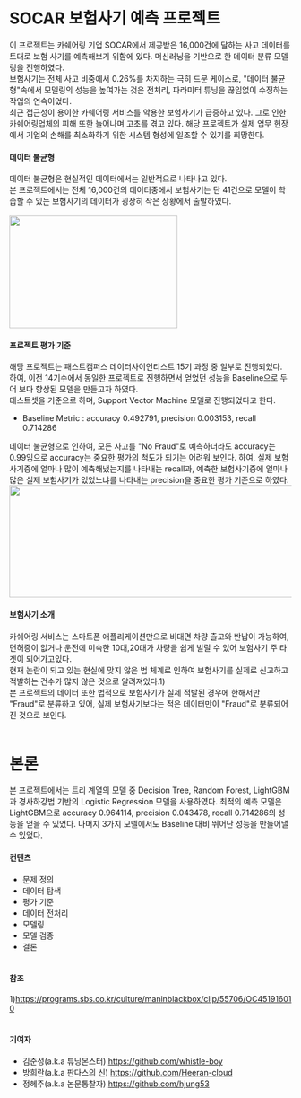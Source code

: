 SOCAR 보험사기 예측 프로젝트 
=================================================
이 프로젝트는 카쉐어링 기업 SOCAR에서 제공받은 16,000건에 달하는 사고 데이터를 토대로 보험 사기를 예측해보기 위함에 있다.
머신러닝을 기반으로 한 데이터 분류 모델링을 진행하였다. <br>
보험사기는 전체 사고 비중에서 0.26%를 차지하는 극히 드문 케이스로, "데이터 불균형"속에서 모델링의 성능을 높여가는 것은 전처리, 파라미터 튜닝을 끊임없이 수정하는 작업의 연속이었다. <br>
최근 접근성이 용이한 카쉐어링 서비스를 악용한 보험사기가 급증하고 있다. 그로 인한 카쉐어링업체의 피해 또한 늘어나며 고초를 겪고 있다. 해당 프로젝트가 실제 업무 현장에서 기업의 손해를 최소화하기 위한 시스템 형성에 일조할 수 있기를 희망한다.

#### 데이터 불균형
데이터 불균형은 현실적인 데이터에서는 일반적으로 나타나고 있다. <br>
본 프로젝트에서는 전체 16,000건의 데이터중에서 보험사기는 단 41건으로 모델이 학습할 수 있는 보험사기의 데이터가 굉장히 작은 상황에서 출발하였다. <br><br>
<img src="https://user-images.githubusercontent.com/72846750/105158413-4ac78380-5b51-11eb-8d2e-8b9462323210.png" width="300" height="200"/>

#### 프로젝트 평가 기준
해당 프로젝트는 패스트캠퍼스 데이터사이언티스트 15기 과정 중 일부로 진행되었다. 하여, 이전 14기수에서 동일한 프로젝트로 진행하면서 얻었던 성능을 Baseline으로 두어 보다 향상된 모델을 만들고자 하였다. <br>
테스트셋을 기준으로 하며, Support Vector Machine 모델로 진행되었다고 한다. <br>
* Baseline Metric : accuracy 0.492791, precision 0.003153, recall 0.714286 <br>

데이터 불균형으로 인하여, 모든 사고를 "No Fraud"로 예측하더라도 accuracy는 0.99임으로 accuracy는 중요한 평가의 척도가 되기는 어려워 보인다. 하여, 실제 보험사기중에 얼마나 많이 예측해냈는지를 나타내는 recall과, 예측한 보험사기중에 얼마나 많은 실제 보험사기가 있었느냐를 나타내는 precision을 중요한 평가 기준으로 하였다.
<img src="https://user-images.githubusercontent.com/72846750/105166682-0b9e3000-5b5b-11eb-8eb0-947cc225af05.png" width="600" height="200"/>

#### 보험사기 소개
카쉐어링 서비스는 스마트폰 애플리케이션만으로 비대면 차량 출고와 반납이 가능하여, 면허증이 없거나 운전에 미숙한 10대,20대가 차량을 쉽게 빌릴 수 있어 보험사기 주 타겟이 되어가고있다. <br> 현재 논란이 되고 있는 현실에 맞지 않은 법 체계로 인하여 보험사기를 실제로 신고하고 적발하는 건수가 많지 않은 것으로 알려져있다.1) <br>
본 프로젝트의 데이터 또한 법적으로 보험사기가 실제 적발된 경우에 한해서만 "Fraud"로 분류하고 있어, 실제 보험사기보다는 적은 데이터만이 "Fraud"로 분류되어진 것으로 보인다. <br><br>


본론
=================================================

본 프로젝트에서는 트리 계열의 모델 중 Decision Tree, Random Forest, LightGBM과 경사하강법 기반의 Logistic Regression 모델을 사용하였다. 최적의 예측 모델은 LightGBM으로 accuracy 0.964114, precision 0.043478, recall 0.714286의 성능을 얻을 수 있었다.
나머지 3가지 모델에서도 Baseline 대비 뛰어난 성능을 만들어낼 수 있었다. <br>


#### 컨텐츠
* 문제 정의
* 데이터 탐색
* 평가 기준
* 데이터 전처리
* 모델링
* 모델 검증
* 결론 <br><br>


#### 참조
1)https://programs.sbs.co.kr/culture/maninblackbox/clip/55706/OC451916010 <br><br>


#### 기여자
* 김준성(a.k.a 튜닝몬스터) https://github.com/whistle-boy
* 방희란(a.k.a 판다스의 신) https://github.com/Heeran-cloud
* 정혜주(a.k.a 논문통찰자) https://github.com/hjung53
